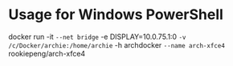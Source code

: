 # Usage for Windows PowerShell

docker run -it `
--net bridge `
-e DISPLAY=10.0.75.1:0 `
-v /c/Docker/archie:/home/archie `
-h archdocker `
--name arch-xfce4 `
rookiepeng/arch-xfce4
